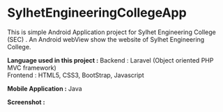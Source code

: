 # SylhetEngineeringCollegeApp </br>
This is simple Android Application project for Sylhet Engineering College (SEC) . An Android webView show the website of Sylhet Engineering College.

<b>Language used in this project :</b></b> 
Backend : Laravel (Object oriented PHP MVC framework)</br>
Frontend : HTML5, CSS3, BootStrap, Javascript</br> 

<b>Mobile Application :</b> 
Java </br>

<b>Screenshot : </b> </br></br>







